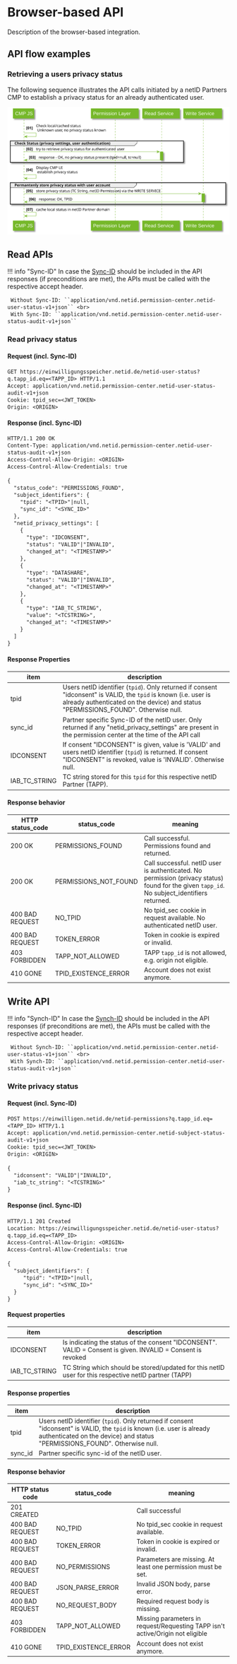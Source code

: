# Browser-based API 

Description of the browser-based integration.

## API flow examples

### Retrieving a users privacy status

The following sequence illustrates the API calls initiated by a netID Partners CMP to establish a privacy status for an already authenticated user.

![Browser based API](../diagrams/out/seq_cmp_webapi.svg)

## Read APIs

!!! info  "Sync-ID"
    In case the [Sync-ID](../#custom-privacy-settings) should be included in the API responses (if preconditions are met), the APIs must be called with the respective accept header.

     Without Sync-ID: ``application/vnd.netid.permission-center.netid-user-status-v1+json`` <br>
     With Sync-ID: ``application/vnd.netid.permission-center.netid-user-status-audit-v1+json``

### Read privacy status

#### Request (incl. Sync-ID)

```http
GET https://einwilligungsspeicher.netid.de/netid-user-status?q.tapp_id.eq=<TAPP_ID> HTTP/1.1
Accept: application/vnd.netid.permission-center.netid-user-status-audit-v1+json
Cookie: tpid_sec=<JWT_TOKEN>
Origin: <ORIGIN>
```

#### Response (incl. Sync-ID)

```http
HTTP/1.1 200 OK
Content-Type: application/vnd.netid.permission-center.netid-user-status-audit-v1+json
Access-Control-Allow-Origin: <ORIGIN>
Access-Control-Allow-Credentials: true

{
  "status_code": "PERMISSIONS_FOUND",
  "subject_identifiers": {
    "tpid": "<TPID>"|null,
    "sync_id": "<SYNC_ID>"
  },
  "netid_privacy_settings": [
    {
      "type": "IDCONSENT",
      "status": "VALID"|"INVALID",
      "changed_at": "<TIMESTAMP>"
    },
    {
      "type": "DATASHARE",
      "status": "VALID"|"INVALID",
      "changed_at": "<TIMESTAMP>" 
    },
    {
      "type": "IAB_TC_STRING",
      "value": "<TCSTRING>",
      "changed_at": "<TIMESTAMP>"
    }
  ]
}

```

#### Response Properties

| item | description |
|---|---|
| tpid | Users netID identifier (`tpid`). Only returned if consent "idconsent" is VALID, the `tpid` is known (i.e. user is already authenticated on the device) and status "PERMISSIONS_FOUND". Otherwise null. |
| sync_id | Partner specific Sync-ID of the netID user. Only returned if any "netid_privacy_settings" are present in the permission center at the time of the API call|
| IDCONSENT | If consent "IDCONSENT" is given, value is 'VALID' and users netID identifier (`tpid`) is returned. If consent "IDCONSENT" is revoked, value is 'INVALID'. Otherwise null. |
| IAB_TC_STRING | TC string stored for this `tpid` for this respective netID Partner (TAPP). |

#### Response behavior

| HTTP status_code | status_code | meaning |
| ----------- | ----------- | ----------- |
| 200 OK | PERMISSIONS_FOUND | Call successful. Permissions found and returned. |
| 200 OK | PERMISSIONS_NOT_FOUND | Call successful. netID user is authenticated. No permission (privacy status) found for the given `tapp_id`. No subject_identifiers returned.  |
| 400 BAD REQUEST | NO_TPID | No tpid_sec cookie in request available. No authenticated netID user. |
| 400 BAD REQUEST | TOKEN_ERROR | Token in cookie is expired or invalid. |
| 403 FORBIDDEN | TAPP_NOT_ALLOWED | TAPP `tapp_id` is not allowed, e.g. origin not eligible. |
| 410 GONE | TPID_EXISTENCE_ERROR | Account does not exist anymore. |

## Write API

!!! info  "Synch-ID"
    In case the [Synch-ID](../#custom-privacy-settings) should be included in the API responses (if preconditions are met), the APIs must be called with the respective accept header.

     Without Synch-ID: ``application/vnd.netid.permission-center.netid-user-status-v1+json`` <br>
     With Synch-ID: ``application/vnd.netid.permission-center.netid-user-status-audit-v1+json``

### Write privacy status

#### Request (incl. Sync-ID)

```http
POST https://einwilligen.netid.de/netid-permissions?q.tapp_id.eq=<TAPP_ID> HTTP/1.1
Accept: application/vnd.netid.permission-center.netid-subject-status-audit-v1+json
Cookie: tpid_sec=<JWT_TOKEN>
Origin: <ORIGIN>

{
  "idconsent": "VALID"|"INVALID",
  "iab_tc_string": "<TCSTRING>"
}
```

#### Response (incl. Sync-ID)

```http
HTTP/1.1 201 Created
Location: https://einwilligungsspeicher.netid.de/netid-user-status?q.tapp_id.eq=<TAPP_ID>
Access-Control-Allow-Origin: <ORIGIN>
Access-Control-Allow-Credentials: true
 
{
  "subject_identifiers": {
     "tpid": "<TPID>"|null,
     "sync_id": "<SYNC_ID>"
  }
}

```

#### Request properties

|item|description|
|---|---|
| IDCONSENT | Is indicating the status of the consent "IDCONSENT". VALID = Consent is given. INVALID = Consent is revoked|
| IAB_TC_STRING | TC String which should be stored/updated for this netID user for this respective netID partner (TAPP)|

#### Response properties

| item | description |
|---|---|
| tpid | Users netID identifier (`tpid`). Only returned if consent "idconsent" is VALID, the `tpid` is known (i.e. user is already authenticated on the device) and status "PERMISSIONS_FOUND". Otherwise null. |
| sync_id | Partner specific sync-id of the netID user. |

#### Response behavior

| HTTP status code | status_code | meaning |
| ----------- | ----------- | ----------- |
| 201 CREATED |  | Call successful |
| 400 BAD REQUEST | NO_TPID | No tpid_sec cookie in request available. |
| 400 BAD REQUEST | TOKEN_ERROR | Token in cookie is expired or invalid. |
| 400 BAD REQUEST | NO_PERMISSIONS | Parameters are missing. At least one permission must be set. |
| 400 BAD REQUEST | JSON_PARSE_ERROR | Invalid JSON body, parse error. |
| 400 BAD REQUEST | NO_REQUEST_BODY | Required request body is missing. |
| 403 FORBIDDEN | TAPP_NOT_ALLOWED | Missing parameters in request/Requesting TAPP isn't active/Origin not eligible |
| 410 GONE | TPID_EXISTENCE_ERROR | Account does not exist anymore. |
